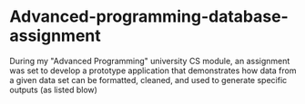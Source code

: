 # Advanced-programming-database-assignment
During my "Advanced Programming" university CS module, an assignment was set to develop a prototype application that demonstrates how data from a given data set can be formatted, cleaned, and used to generate specific outputs (as listed blow)
